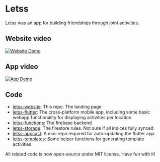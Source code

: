 # Letss

Letss was an app for building friendships through joint activities.

## Website video

[![Website Demo](https://img.youtube.com/vi/5K3Lm-aPPa0/maxresdefault.jpg)](https://youtu.be/5K3Lm-aPPa0)

## App video

[![App Demo](https://img.youtube.com/vi/EwqrzxyScRE/maxresdefault.jpg)](https://youtube.com/shorts/EwqrzxyScRE)

## Code

* [letss-website](https://github.com/chrhartm/letss-website): This repo. The landing page
* [letss-flutter](https://github.com/chrhartm/letss-flutter): The cross-platform mobile app, including some basic webapp functionality for displaying activities per location
* [letss-functions](https://github.com/chrhartm/letss-functions): The firebase backend
* [letss-storage](https://github.com/chrhartm/letss-storage): The firestore rules. Not sure if all indices fully synced
* [letss-appcast](https://github.com/chrhartm/letss-appcast): A mini repo required for auto-updating the flutter app
* [letss-templates](https://github.com/chrhartm/letss-templates): Some helper functions for generating template activities

All related code is now open-source under MIT license. Have fun with it!
